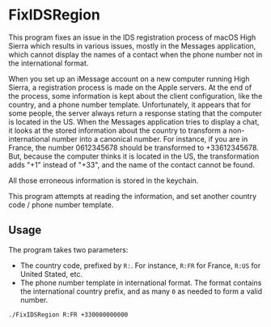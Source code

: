 # FixIDSRegion
This program fixes an issue in the IDS registration process of macOS High Sierra which results in various issues, mostly in the Messages application, which cannot display the names of a contact when the phone number not in the international format.

When you set up an iMessage account on a new computer running High Sierra, a registration process is made on the Apple servers.
At the end of the process, some information is kept about the client configuration, like the country, and a phone number template.
Unfortunately, it appears that for some people, the server always return a response stating that the computer is located in the US. When the Messages application tries to display a chat, it looks at the stored information about the country to transform a non-international number into a canonical number. For instance, if you are in France, the number 0612345678 should be transformed to +33612345678. But, because the computer thinks it is located in the US, the transformation adds "+1" instead of "+33", and the name of the contact cannot be found.

All those erroneous information is stored in the keychain.

This program attempts at reading the information, and set another country code / phone number template.

## Usage

The program takes two parameters:
- The country code, prefixed by `R:`. For instance, `R:FR` for France, `R:US` for United Stated, etc.
- The phone number template in international format. The format contains the international country prefix, and as many `0` as needed to form a valid number.

```
./FixIDSRegion R:FR +330000000000
```
